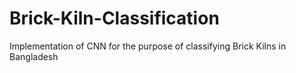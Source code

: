 # Brick-Kiln-Classification
Implementation of CNN for the purpose of classifying Brick Kilns in Bangladesh
